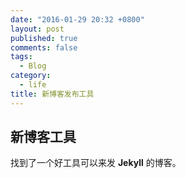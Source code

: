 ```yaml
---
date: "2016-01-29 20:32 +0800"
layout: post
published: true
comments: false
tags: 
  - Blog
category: 
  - life
title: 新博客发布工具
---
```



## 新博客工具

找到了一个好工具可以来发 **Jekyll** 的博客。
